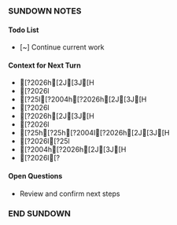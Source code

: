 ### SUNDOWN NOTES ###
<!-- CI: Amy-ci | Session: 20250926_112508 | Time: 2025-09-26T11:25:08.962729 -->

#### Todo List
- [~] Continue current work

#### Context for Next Turn
- [?2026h[2J[3J[H
- [?2026l
- [?25l[?2004h[?2026h[2J[3J[H
- [?2026l
- [?2026h[2J[3J[H
- [?2026l
- [?25h[?25h[?2004l[?2026h[2J[3J[H
- [?2026l[?25l
- [?2004h[?2026h[2J[3J[H
- [?2026l[?

#### Open Questions
- Review and confirm next steps

### END SUNDOWN ###